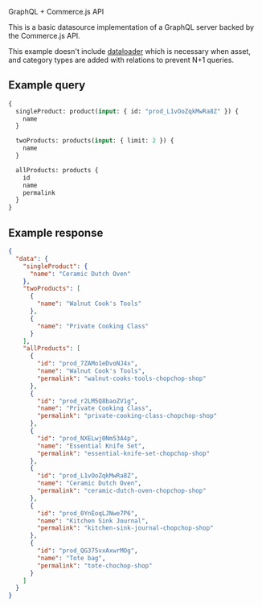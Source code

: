 GraphQL + Commerce.js API

This is a basic datasource implementation of a GraphQL server backed by the Commerce.js API.

This example doesn't include [dataloader](https://github.com/graphql/dataloader) which is necessary when asset, and category types are added with relations to prevent N+1 queries.

## Example query

```graphql
{
  singleProduct: product(input: { id: "prod_L1vOoZqkMwRa8Z" }) {
    name
  }

  twoProducts: products(input: { limit: 2 }) {
    name
  }

  allProducts: products {
    id
    name
    permalink
  }
}
```

## Example response

```json
{
  "data": {
    "singleProduct": {
      "name": "Ceramic Dutch Oven"
    },
    "twoProducts": [
      {
        "name": "Walnut Cook's Tools"
      },
      {
        "name": "Private Cooking Class"
      }
    ],
    "allProducts": [
      {
        "id": "prod_7ZAMo1eDvoNJ4x",
        "name": "Walnut Cook's Tools",
        "permalink": "walnut-cooks-tools-chopchop-shop"
      },
      {
        "id": "prod_r2LM5Q8baoZV1g",
        "name": "Private Cooking Class",
        "permalink": "private-cooking-class-chopchop-shop"
      },
      {
        "id": "prod_NXELwj0Nm53A4p",
        "name": "Essential Knife Set",
        "permalink": "essential-knife-set-chopchop-shop"
      },
      {
        "id": "prod_L1vOoZqkMwRa8Z",
        "name": "Ceramic Dutch Oven",
        "permalink": "ceramic-dutch-oven-chopchop-shop"
      },
      {
        "id": "prod_0YnEoqLJNwe7P6",
        "name": "Kitchen Sink Journal",
        "permalink": "kitchen-sink-journal-chopchop-shop"
      },
      {
        "id": "prod_QG375vxAxwrMOg",
        "name": "Tote bag",
        "permalink": "tote-chochop-shop"
      }
    ]
  }
}
```
